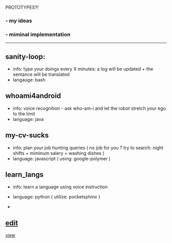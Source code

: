 PROTOTYPES?!
### - my ideas
### - miminal implementation
---



sanity-loop: 
------
- info: type your doings every X minutes: a log will be updated + the   sentance will be translated 
- langauge: bash


whoami4android
------
- info: voice recognition - ask who-am-i and let the robot stretch your ego to the limit
- language: java


my-cv-sucks
------
- info: plan your job hunting queries ( no job for you ? try to search:   night shifts + miminum salery + washing dishes ) 
- language: javascript ( using: google-polymer )


learn_langs
---
- info:     learn a language using voice instruction
- language: python ( utilize: pocketsphinx )


-
[edit](https://github.com/brownman/prototypes/generated_pages/new)
-
[view](http://brownman.github.io/prototypes/)
